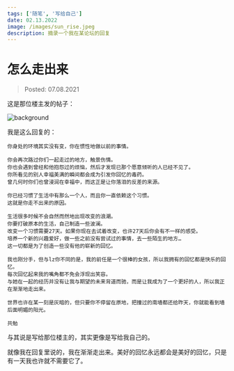 ```yaml
---
tags: ['随笔', '写给自己']
date: 02.13.2022
image: /images/sun_rise.jpeg
description: 摘录一个我在某论坛的回复
---
```


# 怎么走出来

> Posted: 07.08.2021

<Tag />

这是那位楼主发的帖子：

![background](/images/background.png)

我是这么回复的：

```
你身处的环境其实没有变，你在惯性地做以前的事情。

你会再次路过你们一起走过的地方，触景伤情。
你也会遇到曾经和他抱怨过的烦恼，然后才发现已那个愿意倾听的人已经不见了。
你所看见的别人幸福美满的瞬间都会成为引发你回忆的毒药。
曾几何时你们也曾浸润在幸福中，而这正是让你落泪的反差的来源。

你已经习惯了生活中有那么一个人，而且你一直依赖这个习惯。
这就是你走不出来的原因。

生活很多时候不会自然而然地出现改变的浪潮。
你要打破原本的生活，自己制造一些波澜。
改变一个习惯需要27天。如果你现在去试着改变，也许27天后你会有不一样的感受。
培养一个新的兴趣爱好，做一些之前没有尝试过的事情，去一些陌生的地方… 
这一切都是为了创造一些没有他的崭新的回忆。

我也刚分手，但与lz你不同的是，我的前任是一个很棒的女孩，所以我拥有的回忆都是快乐的回忆。
每次回忆起来我的嘴角都不免会浮现出笑容。
与她在一起的经历并没有让我与期望的未来背道而驰，而是让我成为了一个更好的人，所以我正在渐渐地走出来。

世界也许在某一刻是灰暗的，但只要你不停留在原地，把撞过的南墙都还给昨天，你就能看到墙后面明媚的阳光。

共勉
```

与其说是写给那位楼主的，其实更像是写给我自己的。

就像我在回复里说的，我在渐渐走出来。美好的回忆永远都会是美好的回忆，只是有一天我也许就不需要它了。

<Chirpy />